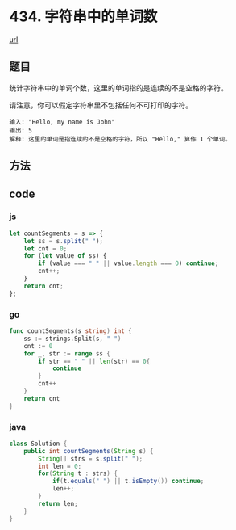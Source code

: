 # 434. 字符串中的单词数


[url](https://leetcode-cn.com/problems/number-of-segments-in-a-string/)


## 题目
统计字符串中的单词个数，这里的单词指的是连续的不是空格的字符。

请注意，你可以假定字符串里不包括任何不可打印的字符。

```
输入: "Hello, my name is John"
输出: 5
解释: 这里的单词是指连续的不是空格的字符，所以 "Hello," 算作 1 个单词。
```

## 方法


## code

### js

```js
let countSegments = s => {
	let ss = s.split(" ");
	let cnt = 0;
	for (let value of ss) {
		if (value === " " || value.length === 0) continue;
		cnt++;
	}
	return cnt;
};
```

### go

```go
func countSegments(s string) int {
	ss := strings.Split(s, " ")
	cnt := 0
	for _, str := range ss {
		if str == " " || len(str) == 0{
			continue
		}
		cnt++
	}
	return cnt
}
```

### java

```java
class Solution {
    public int countSegments(String s) {
        String[] strs = s.split(" ");
        int len = 0;
        for(String t : strs) {
            if(t.equals(" ") || t.isEmpty()) continue;
            len++;
        }
        return len;
    }
}
```

